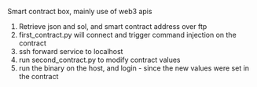 Smart contract box, mainly use of web3 apis

1. Retrieve json and sol, and smart contract address over ftp
2. first_contract.py will connect and trigger command injection on the contract
3. ssh forward service to localhost
4. run second_contract.py to modify contract values
5. run the binary on the host, and login - since the new values were set in the contract
